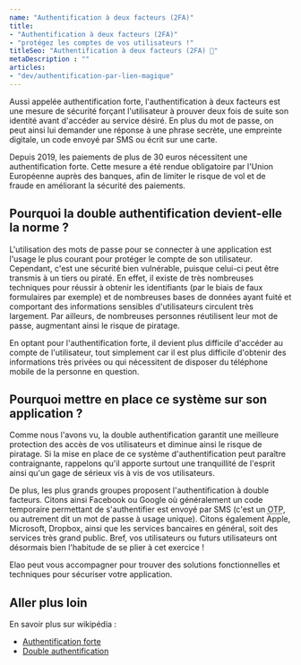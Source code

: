 ```yaml
---
name: "Authentification à deux facteurs (2FA)"
title:
- "Authentification à deux facteurs (2FA)"
- "protégez les comptes de vos utilisateurs !"
titleSeo: "Authentification à deux facteurs (2FA) 🔐"
metaDescription : ""
articles:
- "dev/authentification-par-lien-magique"
---
```

Aussi appelée authentification forte, l'authentification à deux facteurs est une mesure de sécurité forçant l'utilisateur à prouver deux fois de suite son identité avant d'accéder au service désiré. En plus du mot de passe, on peut ainsi lui demander une réponse à une phrase secrète, une empreinte digitale, un code envoyé par SMS ou écrit sur une carte.

Depuis 2019, les paiements de plus de 30 euros nécessitent une authentification forte. Cette mesure a été rendue obligatoire par l'Union Européenne auprès des banques, afin de limiter le risque de vol et de fraude en améliorant la sécurité des paiements. 

## Pourquoi la double authentification devient-elle la norme ? 

L'utilisation des mots de passe pour se connecter à une application est l'usage le plus courant pour protéger le compte de son utilisateur. Cependant, c'est une sécurité bien vulnérable, puisque celui-ci peut être transmis à un tiers ou piraté. En effet, il existe de très nombreuses techniques pour réussir à obtenir les identifiants (par le biais de faux formulaires par exemple) et de nombreuses bases de données ayant fuité et comportant des informations sensibles d'utilisateurs circulent très largement. Par ailleurs, de nombreuses personnes réutilisent leur mot de passe, augmentant ainsi le risque de piratage. 

En optant pour l'authentification forte, il devient plus difficile d'accéder au compte de l'utilisateur, tout simplement car il est plus difficile d'obtenir des informations très privées ou qui nécessitent de disposer du téléphone mobile de la personne en question. 

## Pourquoi mettre en place ce système sur son application ? 

Comme nous l'avons vu, la double authentification garantit une meilleure protection des accès de vos utilisateurs et diminue ainsi le risque de piratage. Si la mise en place de ce système d'authentification peut paraître contraignante, rappelons qu'il apporte surtout une tranquillité de l'esprit ainsi qu'un gage de sérieux vis à vis de vos utilisateurs. 

De plus, les plus grands groupes proposent l'authentification à double facteurs. Citons ainsi Facebook ou Google où généralement un code temporaire permettant de s'authentifier est envoyé par SMS (c'est un <abbr title="One Time Password">OTP</abbr>, ou autrement dit un mot de passe à usage unique). Citons également Apple, Microsoft, Dropbox, ainsi que les services bancaires en général, soit des services très grand public. Bref, vos utilisateurs ou futurs utilisateurs ont désormais bien l'habitude de se plier à cet exercice !

Elao peut vous accompagner pour trouver des solutions fonctionnelles et techniques pour sécuriser votre application.

## Aller plus loin

En savoir plus sur wikipédia : 

- [Authentification forte](https://fr.wikipedia.org/wiki/Authentification_forte)
- [Double authentification](https://fr.wikipedia.org/wiki/Double_authentification)
